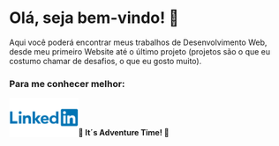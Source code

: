 # Olá, seja bem-vindo! :wave: 

Aqui você poderá encontrar meus trabalhos de Desenvolvimento Web, desde meu primeiro Website até o último projeto (projetos são o que eu costumo chamar de desafios, o que eu gosto muito).

### Para me conhecer melhor:

<img src="Linkedin-Logo.png" width="125" align="left"/><br>

 #### <br>:rocket: It´s Adventure Time! :rocket:



